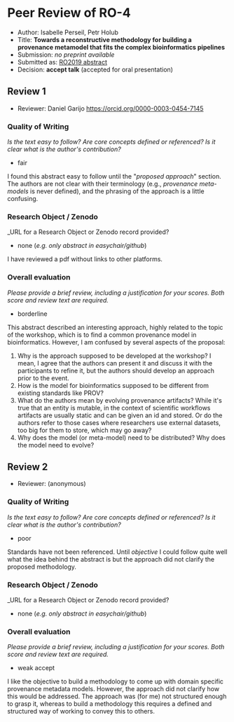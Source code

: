 # Peer Review of RO-4

* Author: Isabelle Perseil, Petr Holub
* Title: **Towards a reconstructive methodology for building a provenance metamodel that fits the complex bioinformatics pipelines**
* Submission: _no preprint available_
* Submitted as: [RO2019 abstract](https://researchobject.github.io/ro2019/cfp)
* Decision:	**accept talk** (accepted for oral presentation)


## Review 1

* Reviewer: Daniel Garijo <https://orcid.org/0000-0003-0454-7145>


### Quality of Writing
_Is the text easy to follow? Are core concepts defined or referenced? 
Is it clear what is the author's contribution?_

* fair

I found this abstract easy to follow until the "_proposed approach_" section. The authors are not clear with their terminology (e.g., _provenance meta-models_ is never defined), and the phrasing of the approach is a little confusing.

### Research Object / Zenodo

_URL for a Research Object or Zenodo record provided?

* none (_e.g. only abstract in easychair/github_)

I have reviewed a pdf without links to other platforms.

### Overall evaluation
_Please provide a brief review, including a justification for your scores. 
Both score and  review text are required._

* borderline 

This abstract described an interesting approach, highly related to the topic of the workshop, which is to find a common provenance model in bioinformatics. However, I am confused by several aspects of the proposal:

1. Why is the approach supposed to be developed at the workshop? I mean, I agree that the authors can present it and discuss it with the participants to refine it, but the authors should develop an approach prior to the event.
2. How is the model for bioinformatics supposed to be different from existing standards like PROV?
3. What do the authors mean by evolving provenance artifacts? While it's true that an entity is mutable, in the context of scientific workflows artifacts are usually static and can be given an id and stored. Or do the authors refer to those cases where researchers use external datasets, too big for them to store, which may go away?
4. Why does the model (or meta-model) need to be distributed? Why does the model need to evolve?


## Review 2

* Reviewer: (anonymous)

### Quality of Writing
_Is the text easy to follow? Are core concepts defined or referenced? 
Is it clear what is the author's contribution?_

* poor

Standards have not been referenced. Until _objective_ I could follow quite well what the idea behind the abstract is but the approach did not clarify the proposed methodology.

### Research Object / Zenodo

_URL for a Research Object or Zenodo record provided?

* none (_e.g. only abstract in easychair/github_)

### Overall evaluation
_Please provide a brief review, including a justification for your scores. 
Both score and  review text are required._

* weak accept

I like the objective to build a methodology to come up with domain specific provenance metadata models. However, the approach did not clarify how this would be addressed. The approach was (for me) not structured enough to grasp it, whereas to build a methodology this requires a defined and structured way of working to convey this to others.
